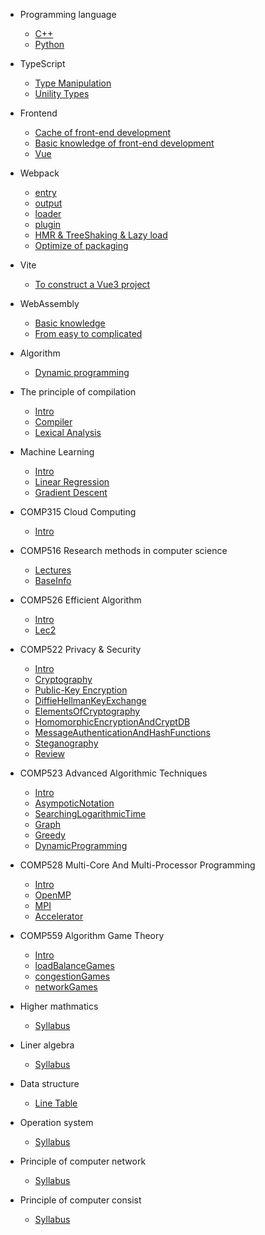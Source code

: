 <!--
 * @Author: Jeremy
 * @Date: 2021-07-22 11:09:52
 * @Description: 目录文件
 * @LastEditors: Jeremy
 * @LastEditTime: 2021-12-16 10:39:51
 * @site: book.yzmblog.top / book.yzmblog.top
-->

- Programming language

  - [C++](articles/programming_language/c++.md)
  - [Python](articles/programming_language/python.md)

- TypeScript

  - [Type Manipulation](articles/typescript/typeManipulation.md)
  - [Unility Types](articles/typescript/unilityTypes.md)

- Frontend

  - [Cache of front-end development](articles/frontend/cache.md)
  - [Basic knowledge of front-end development](articles/javascript/basic.md)
  - [Vue](articles/javascript/vue.md)

- Webpack

  - [entry](articles/webpack/entry.md)
  - [output](articles/webpack/output.md)
  - [loader](articles/webpack/loader.md)
  - [plugin](articles/webpack/plugin.md)
  - [HMR & TreeShaking & Lazy load](articles/webpack/hmr.md)
  - [Optimize of packaging](articles/webpack/proformance.md)

- Vite

  - [To construct a Vue3 project](article/vite/create.md)

- WebAssembly

  - [Basic knowledge](articles/webassembly/primary.md)
  - [From easy to complicated](articles/webassembly/deeplearn.md)

- Algorithm

  - [Dynamic programming](articles/algorithm/dynamicProgramming.md)

- The principle of compilation

  - [Intro](articles/compilation/intro.md)
  - [Compiler](articles/compilation/compiler.md)
  - [Lexical Analysis](articles/compilation/lexicalAnalysis.md)

- Machine Learning

  - [Intro](articles/machineLearning/intro.md)
  - [Linear Regression](articles/machineLearning/linearRegression.md)
  - [Gradient Descent](articles/machineLearning/gradientDescent.md)

- COMP315 Cloud Computing

  - [Intro](articles/cloudComputing/Intro.md)

- COMP516 Research methods in computer science

  - [Lectures](articles/researchMethod/lecture.md)
  - [BaseInfo](articles/researchMethod/baseInfo.md)

- COMP526 Efficient Algorithm

  - [Intro](articles/efficientAlgorithm/Intro.md)
  - [Lec2](articles/efficientAlgorithm/Lec2.md)

- COMP522 Privacy & Security

  - [Intro](articles/privacy_security/intro.md)
  - [Cryptography](articles/privacy_security/elementsOfCryptography.md)
  - [Public-Key Encryption](articles/privacy_security/PublicKeyEncryption.md)
  - [DiffieHellmanKeyExchange](articles/privacy_security/DiffieHellmanKeyExchange.md)
  - [ElementsOfCryptography](articles/privacy_security/elementsOfCryptography.md)
  - [HomomorphicEncryptionAndCryptDB](articles/privacy_security/homomorphicEncryptionAndCryptDB)
  - [MessageAuthenticationAndHashFunctions](articles/privacy_security/MessageAuthenticationAndHashFunctions.md)
  - [Steganography](articles/privacy_security/Steganography.md)
  - [Review](articles/privacy_security/Review.md)

- COMP523 Advanced Algorithmic Techniques

  - [Intro](articles/advancedAlgorithmicTech/Intro.md)
  - [AsympoticNotation](articles/advancedAlgorithmicTech/AsympoticNotation.md)
  - [SearchingLogarithmicTime](articles/advancedAlgorithmicTech/SearchingLogarithmicTime.md)
  - [Graph](articles/advancedAlgorithmicTech/Graph.md)
  - [Greedy](articles/advancedAlgorithmicTech/Greedy.md)
  - [DynamicProgramming](articles/advancedAlgorithmicTech/dynamicProgramming.md)

- COMP528 Multi-Core And Multi-Processor Programming

  - [Intro](articles/MC_MP_Programming/intro.md)
  - [OpenMP](articles/MC_MP_Programming/openMP.md)
  - [MPI](articles/MC_MP_Programming/MPI.md)
  - [Accelerator](articles/MC_MP_Programming/accelerators.md)

- COMP559 Algorithm Game Theory

  - [Intro](articles/algorithmGameTheory/intro.md)
  - [loadBalanceGames](articles/algorithmGameTheory/loadBalanceGames.md)
  - [congestionGames](articles/algorithmGameTheory/congestionGames.md)
  - [networkGames](articles/algorithmGameTheory/networkGames.md)

- Higher mathmatics

  - [Syllabus](articles/higherMath/catalog.md)

- Liner algebra

  - [Syllabus](articles/linearMath/catalog.md)

- Data structure

  - [Line Table](articles/dataStructure/linearList.md)

- Operation system

  - [Syllabus](articles/controlSystem/catalog.md)

- Principle of computer network

  - [Syllabus](articles/network/catalog.md)

- Principle of computer consist
  - [Syllabus](articles/computerCompose/catalog.md)
